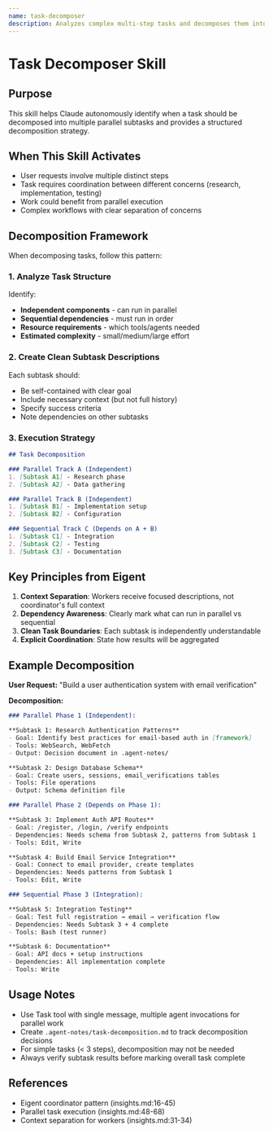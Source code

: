 ```yaml
---
name: task-decomposer
description: Analyzes complex multi-step tasks and decomposes them into focused, parallel-executable subtasks with clear dependency relationships. Inspired by eigent's coordinator pattern for workforce task distribution.
---
```


# Task Decomposer Skill

## Purpose

This skill helps Claude autonomously identify when a task should be decomposed into multiple parallel subtasks and provides a structured decomposition strategy.

## When This Skill Activates

- User requests involve multiple distinct steps
- Task requires coordination between different concerns (research, implementation, testing)
- Work could benefit from parallel execution
- Complex workflows with clear separation of concerns

## Decomposition Framework

When decomposing tasks, follow this pattern:

### 1. Analyze Task Structure

Identify:
- **Independent components** - can run in parallel
- **Sequential dependencies** - must run in order
- **Resource requirements** - which tools/agents needed
- **Estimated complexity** - small/medium/large effort

### 2. Create Clean Subtask Descriptions

Each subtask should:
- Be self-contained with clear goal
- Include necessary context (but not full history)
- Specify success criteria
- Note dependencies on other subtasks

### 3. Execution Strategy

```markdown
## Task Decomposition

### Parallel Track A (Independent)
1. [Subtask A1] - Research phase
2. [Subtask A2] - Data gathering

### Parallel Track B (Independent)
1. [Subtask B1] - Implementation setup
2. [Subtask B2] - Configuration

### Sequential Track C (Depends on A + B)
1. [Subtask C1] - Integration
2. [Subtask C2] - Testing
3. [Subtask C3] - Documentation
```

## Key Principles from Eigent

1. **Context Separation**: Workers receive focused descriptions, not coordinator's full context
2. **Dependency Awareness**: Clearly mark what can run in parallel vs sequential
3. **Clean Task Boundaries**: Each subtask is independently understandable
4. **Explicit Coordination**: State how results will be aggregated

## Example Decomposition

**User Request:** "Build a user authentication system with email verification"

**Decomposition:**

```markdown
### Parallel Phase 1 (Independent):

**Subtask 1: Research Authentication Patterns**
- Goal: Identify best practices for email-based auth in [framework]
- Tools: WebSearch, WebFetch
- Output: Decision document in .agent-notes/

**Subtask 2: Design Database Schema**
- Goal: Create users, sessions, email_verifications tables
- Tools: File operations
- Output: Schema definition file

### Parallel Phase 2 (Depends on Phase 1):

**Subtask 3: Implement Auth API Routes**
- Goal: /register, /login, /verify endpoints
- Dependencies: Needs schema from Subtask 2, patterns from Subtask 1
- Tools: Edit, Write

**Subtask 4: Build Email Service Integration**
- Goal: Connect to email provider, create templates
- Dependencies: Needs patterns from Subtask 1
- Tools: Edit, Write

### Sequential Phase 3 (Integration):

**Subtask 5: Integration Testing**
- Goal: Test full registration → email → verification flow
- Dependencies: Needs Subtask 3 + 4 complete
- Tools: Bash (test runner)

**Subtask 6: Documentation**
- Goal: API docs + setup instructions
- Dependencies: All implementation complete
- Tools: Write
```

## Usage Notes

- Use Task tool with single message, multiple agent invocations for parallel work
- Create `.agent-notes/task-decomposition.md` to track decomposition decisions
- For simple tasks (< 3 steps), decomposition may not be needed
- Always verify subtask results before marking overall task complete

## References

- Eigent coordinator pattern (insights.md:16-45)
- Parallel task execution (insights.md:48-68)
- Context separation for workers (insights.md:31-34)
